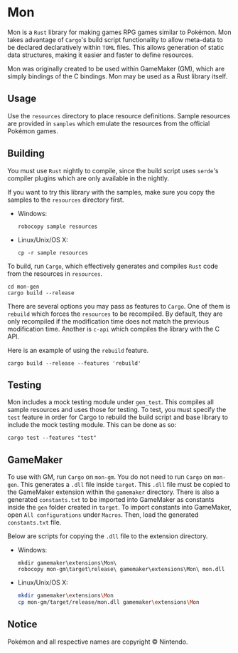 Mon
===
Mon is a `Rust` library for making games RPG games similar to Pokémon. Mon takes advantage of `Cargo`'s build script functionality to allow meta-data to be declared declaratively within `TOML` files. This allows generation of static data structures, making it easier and faster to define resources.

Mon was originally created to be used within GameMaker (GM), which are simply bindings of the C bindings. Mon may be used as a Rust library itself.

Usage
-----
Use the `resources` directory to place resource definitions. Sample resources are provided in `samples` which emulate the resources from the official Pokémon games.

Building
--------
You must use `Rust` nightly to compile, since the build script uses `serde`'s compiler plugins which are only available in the nightly.

If you want to try this library with the samples, make sure you copy the samples to the `resources` directory first.
 - Windows:
   ```
   robocopy sample resources
   ```
 - Linux/Unix/OS X:
   ```
   cp -r sample resources
   ```

To build, run `Cargo`, which effectively generates and compiles `Rust` code from the resources in `resources`.
```
cd mon-gen
cargo build --release
```

There are several options you may pass as features to `Cargo`. One of them is `rebuild` which forces the `resources` to be recompiled. By default, they are only recompiled if the modification time does not match the previous modification time. Another is `c-api` which compiles the library with the C API.

Here is an example of using the `rebuild` feature.
```
cargo build --release --features 'rebuild'
```

Testing
-------
Mon includes a mock testing module under `gen_test`. This compiles all sample resources and uses those for testing. To test, you must specify the `test` feature in order for Cargo to rebuild the build script and base library to include the mock testing module. This can be done as so:
```
cargo test --features "test"
```

GameMaker
---------
To use with GM, run `Cargo` on `mon-gm`. You do not need to run `Cargo` on `mon-gen`. This generates a `.dll` file inside `target`. This `.dll` file must be copied to the GameMaker extension within the `gamemaker` directory. There is also a generated `constants.txt` to be imported into GameMaker as constants inside the `gen` folder created in `target`. To import constants into GameMaker, open `All configurations` under `Macros`. Then, load the generated `constants.txt` file.

Below are scripts for copying the `.dll` file to the extension directory.
 - Windows:
   ```
   mkdir gamemaker\extensions\Mon\
   robocopy mon-gm\target\release\ gamemaker\extensions\Mon\ mon.dll
   ```
 - Linux/Unix/OS X:
   ```bash
   mkdir gamemaker\extensions\Mon
   cp mon-gm/target/release/mon.dll gamemaker\extensions\Mon
   ```

Notice
------
Pokémon and all respective names are copyright © Nintendo.
